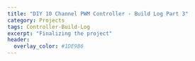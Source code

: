 ```yaml
---
title: "DIY 10 Channel PWM Controller - Build Log Part 3"
category: Projects
tags: Controller-Build-Log
excerpt: "Finalizing the project"
header:
  overlay_color: #1DE9B6
---
```


